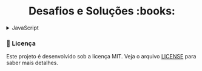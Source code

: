 <h1 align="center">Desafios e Soluções :books:</h1>

<details>
  <summary>JavaScript</summary>
  
  <h3 align="left">Introdução a Programação</h3>
  
| Etapa | Desafio | Solução | Descrição |                          
|:---:|:------------------------:|:-------:|:---------:|
|  1  | Dividindo X por Y | [Código](https://github.com/RomeuCamurca/desafios-DIO/blob/main/Desafios/JavaScript/1.%20Introdu%C3%A7%C3%A3o%20a%20Programa%C3%A7%C3%A3o/1.1.%20Dvividindo%20X%20por%20Y/solucao.js) | [Leia-me](https://github.com/RomeuCamurca/desafios-DIO/blob/main/Desafios/JavaScript/1.%20Introdu%C3%A7%C3%A3o%20a%20Programa%C3%A7%C3%A3o/1.1.%20Dividindo%20X%20por%20Y/dividindo-x-por-y.md)
|  2  | Distância | [Código](https://github.com/RomeuCamurca/desafios-DIO/blob/main/Desafios/JavaScript/1.%20Introdu%C3%A7%C3%A3o%20a%20Programa%C3%A7%C3%A3o/1.2.%20Dist%C3%A2ncia/solucao.js) | [Leia-me](https://github.com/RomeuCamurca/desafios-DIO/blob/main/Desafios/JavaScript/1.%20Introdu%C3%A7%C3%A3o%20a%20Programa%C3%A7%C3%A3o/1.2.%20Dist%C3%A2ncia/distancia.md)
|  3  | Quanta Mandioca? | [Código](https://github.com/RomeuCamurca/desafios-DIO/blob/main/Desafios/JavaScript/1.%20Introdu%C3%A7%C3%A3o%20a%20Programa%C3%A7%C3%A3o/1.3.%20Quanta%20Mandioca/solucao.js) | [Leia-me](https://github.com/RomeuCamurca/desafios-DIO/blob/main/Desafios/JavaScript/1.%20Introdu%C3%A7%C3%A3o%20a%20Programa%C3%A7%C3%A3o/1.3.%20Quanta%20Mandioca/quanta-mandioca.md)

  <h3 align="left">Problemas Aritméticos</h3>

| Etapa | Desafio | Solução | Descrição |                          
|:---:|:------------------------:|:-------:|:----------:|
|  1  | Soma Simples | [Código](https://github.com/RomeuCamurca/desafios-DIO/blob/main/Desafios/JavaScript/2.%20Problemas%20Aritm%C3%A9ticos/2.1.%20Soma%20Simples/solucao.js) | [Leia-me](https://github.com/RomeuCamurca/desafios-DIO/blob/main/Desafios/JavaScript/2.%20Problemas%20Aritm%C3%A9ticos/2.1.%20Soma%20Simples/soma-simples.md)
|  2  | Coxinha de Bueno | [Código](https://github.com/RomeuCamurca/desafios-DIO/blob/main/Desafios/JavaScript/2.%20Problemas%20Aritm%C3%A9ticos/2.2.%20Coxinha%20de%20Bueno/solucao.js) | [Leia-me](https://github.com/RomeuCamurca/desafios-DIO/blob/main/Desafios/JavaScript/2.%20Problemas%20Aritm%C3%A9ticos/2.2.%20Coxinha%20de%20Bueno/coxinha-de-bueno.md)
|  3  | Cálculo da Viagem | [Código](https://github.com/RomeuCamurca/desafios-DIO/blob/main/Desafios/JavaScript/2.%20Problemas%20Aritm%C3%A9ticos/2.3.%20C%C3%A1lculo%20da%20Viagem/solucao.js) | [Leia-me](https://github.com/RomeuCamurca/desafios-DIO/blob/main/Desafios/JavaScript/2.%20Problemas%20Aritm%C3%A9ticos/2.3.%20C%C3%A1lculo%20da%20Viagem/calculo-da-viagem.md)
|  4  | Imposto de Renda | [Código](https://github.com/RomeuCamurca/desafios-DIO/blob/main/Desafios/JavaScript/2.%20Problemas%20Aritm%C3%A9ticos/2.4.%20Imposto%20de%20Renda/solucao.js) | [Leia-me](https://github.com/RomeuCamurca/desafios-DIO/blob/main/Desafios/JavaScript/2.%20Problemas%20Aritm%C3%A9ticos/2.4.%20Imposto%20de%20Renda/imposto-de-renda.md)
|  5  | Teorema da Divisão Euclidiana | [Código](https://github.com/RomeuCamurca/desafios-DIO/blob/main/Desafios/JavaScript/2.%20Problemas%20Aritm%C3%A9ticos/2.5.%20Teorema%20da%20Divis%C3%A3o%20Euclidiana/solucao.js) | [Leia-me](https://github.com/RomeuCamurca/desafios-DIO/blob/main/Desafios/JavaScript/2.%20Problemas%20Aritm%C3%A9ticos/2.5.%20Teorema%20da%20Divis%C3%A3o%20Euclidiana/teorema-da-divisao-euclidiana.md)

<h3 align="left">Solução de Problemas Essenciais</h3>

| Etapa | Desafio | Solução | Descrição |                          
|:---:|:------------------------:|:-------:|:----------:|
|  1  | Quadrado e ao Cubo | [Código](https://github.com/RomeuCamurca/desafios-DIO/blob/main/Desafios/JavaScript/3.%20Solu%C3%A7%C3%A3o%20de%20Problemas%20Essenciais/3.1.%20Quadrado%20e%20ao%20Cubo/solucao.js) | [Leia-me](https://github.com/RomeuCamurca/desafios-DIO/blob/main/Desafios/JavaScript/3.%20Solu%C3%A7%C3%A3o%20de%20Problemas%20Essenciais/3.1.%20Quadrado%20e%20ao%20Cubo/quadrado-ao-cubo.md)
|  2  | A Corrida de Tartarugas | [Código](https://github.com/RomeuCamurca/desafios-DIO/blob/main/Desafios/JavaScript/3.%20Solu%C3%A7%C3%A3o%20de%20Problemas%20Essenciais/3.2.%20A%20Corrida%20de%20Tartarugas/solucao.js) | [Leia-me](https://github.com/RomeuCamurca/desafios-DIO/blob/main/Desafios/JavaScript/3.%20Solu%C3%A7%C3%A3o%20de%20Problemas%20Essenciais/3.2.%20A%20Corrida%20de%20Tartarugas/corrida-de-tartarugas.md)
|  3  | Ultrapassando V | [Código](https://github.com/RomeuCamurca/desafios-DIO/blob/main/Desafios/JavaScript/3.%20Solu%C3%A7%C3%A3o%20de%20Problemas%20Essenciais/3.3.%20Ultrapassando%20V/solucao.js) | [Leia-me](https://github.com/RomeuCamurca/desafios-DIO/blob/main/Desafios/JavaScript/3.%20Solu%C3%A7%C3%A3o%20de%20Problemas%20Essenciais/3.3.%20Ultrapassando%20V/ultrapassando-v.md)
|  4  | Validação de Nota | [Código](https://github.com/RomeuCamurca/desafios-DIO/blob/main/Desafios/JavaScript/3.%20Solu%C3%A7%C3%A3o%20de%20Problemas%20Essenciais/3.4.%20Valida%C3%A7%C3%A3o%20de%20Nota/solucao.js) | [Leia-me](https://github.com/RomeuCamurca/desafios-DIO/blob/main/Desafios/JavaScript/3.%20Solu%C3%A7%C3%A3o%20de%20Problemas%20Essenciais/3.4.%20Valida%C3%A7%C3%A3o%20de%20Nota/validacao-de-nota.md)
|  5  | Pedro Bento e o Mundo de OZ | [Código](https://github.com/RomeuCamurca/desafios-DIO/blob/main/Desafios/JavaScript/3.%20Solu%C3%A7%C3%A3o%20de%20Problemas%20Essenciais/3.5.%20Pedro%20Bento%20e%20o%20Mundo%20de%20OZ/solucao.js) | [Leia-me](https://github.com/RomeuCamurca/desafios-DIO/blob/main/Desafios/JavaScript/3.%20Solu%C3%A7%C3%A3o%20de%20Problemas%20Essenciais/3.5.%20Pedro%20Bento%20e%20o%20Mundo%20de%20OZ/pedro-bento-e-o-mundo-de-oz.md)

<h3 align="left">Busca e Laços de Repetição</h3>

| Etapa | Desafio | Solução | Descrição |
|:---:|:------------------------:|:-------:|:----------:|
|  1  | O Escolhido | [Código]() | [Leia-me]()
|  2  | Comunicação em Piralândia | [Código]() | [Leia-me]()
|  3  | Degustação de vinho | [Código]() | [Leia-me]()
|  4  | Pink e Cérebro | [Código]() | [Leia-me]()
|  5  | Menor e Posição | [Código]() | [Leia-me]()

</details>

### :memo: Licença

Este projeto é desenvolvido sob a licença MIT. Veja o arquivo [LICENSE](LICENSE) para saber mais detalhes.
